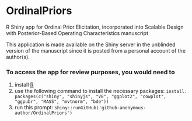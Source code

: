 # OrdinalPriors
R Shiny app for Ordinal Prior Elicitation, incorporated into Scalable Design with Posterior-Based Operating Characteristics manuscript

This application is made available on the Shiny server in the unblinded version of the manuscript since it is posted from a personal account of the author(s).

### To access the app for review purposes, you would need to
 1. install [R](https://cran.r-project.org/)
 2. use the following command to install the necessary packages:  `install. packages(c("shiny", "shinyjs", "V8", "ggplot2", "cowplot", "ggpubr", "MASS", "mvtnorm", "bde"))`
 3. run this prompt: `shiny::runGitHub('github-anonymous-author/OrdinalPriors')`
